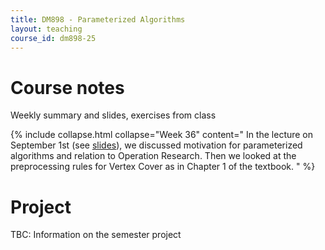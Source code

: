 ```yaml
---
title: DM898 - Parameterized Algorithms
layout: teaching
course_id: dm898-25
---
```


# Course notes

Weekly summary and slides, exercises from class

{% include collapse.html collapse="Week 36" content="
In the lecture on September 1st (see [slides](lecture1.pdf)), we discussed motivation for parameterized algorithms
and relation to Operation Research. Then we looked at the preprocessing rules for Vertex Cover as in Chapter 1 of the textbook.
" %}

# Project

TBC: Information on the semester project

